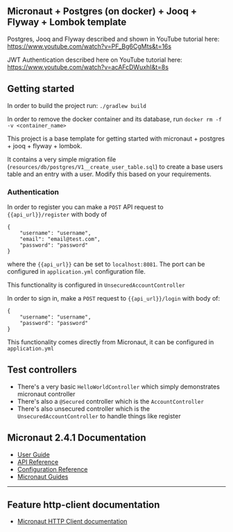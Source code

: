 ## Micronaut + Postgres (on docker) + Jooq + Flyway + Lombok template

Postgres, Jooq and Flyway described and shown in YouTube tutorial here:
https://www.youtube.com/watch?v=PF_Bg6CgMts&t=16s

JWT Authentication described here on YouTube tutorial here:
https://www.youtube.com/watch?v=acAFcDWuxhI&t=8s

## Getting started

In order to build the project run:
`./gradlew build`

In order to remove the docker container and its database, run
`docker rm -f -v <container_name>`

This project is a base template for getting started with 
micronaut + postgres + jooq + flyway + lombok.

It contains a very simple migration file (`resources/db/postgres/V1__create_user_table.sql`) 
to create a base users table and 
an entry with a user. Modify this based on your requirements.

### Authentication
In order to register you can make a `POST` API request to `{{api_url}}/register`
with body of 
```$xslt
{
    "username": "username",
    "email": "email@test.com",
    "password": "password"
}
```
where the `{{api_url}}` can be set to `localhost:8081`.
The port can be configured in `application.yml` configuration file.

This functionality is configured in `UnsecuredAccountController`

In order to sign in, make a `POST` request to `{{api_url}}/login` with body of:
```$xslt
{
    "username": "username",
    "password": "password"
}
```

This functionality comes directly from Micronaut, it can be configured in `application.yml`

## Test controllers
- There's a very basic `HelloWorldController` which simply demonstrates micronaut controller
- There's also a `@Secured` controller which is the `AccountController`
- There's also unsecured controller which is the `UnsecuredAccountController` to handle things like register

## Micronaut 2.4.1 Documentation

- [User Guide](https://docs.micronaut.io/2.4.1/guide/index.html)
- [API Reference](https://docs.micronaut.io/2.4.1/api/index.html)
- [Configuration Reference](https://docs.micronaut.io/2.4.1/guide/configurationreference.html)
- [Micronaut Guides](https://guides.micronaut.io/index.html)
---

## Feature http-client documentation

- [Micronaut HTTP Client documentation](https://docs.micronaut.io/latest/guide/index.html#httpClient)
